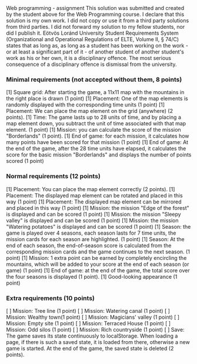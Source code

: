 <Ammar Yildirim>
<FA27QM>
Web programming - assignment
This solution was submitted and created by the student above for the Web Programming course.
I declare that this solution is my own work. I did not copy or use it from a third party
solutions from third parties. I did not forward my solution to my fellow students, nor did I publish it.
Eötvös Loránd University Student Requirements System
(Organizational and Operational Regulations of ELTE, Volume II, § 74/C) states that as long as,
as long as a student has been working on the work - or at least a significant part of it - of another student
of another student's work as his or her own, it is a disciplinary offence.
The most serious consequence of a disciplinary offence is dismissal from the university.

### Minimal requirements (not accepted without them, 8 points)
[1] Square grid: After starting the game, a 11x11 map with the mountains in the right place is drawn (1 point)
[1] Placement: One of the map elements is randomly displayed with the corresponding time units (1 point)
[1] Placement: We can place the map element on the grid (anywhere) (2 points).
[1] Time: The game lasts up to 28 units of time, and by placing a map element down, you subtract the unit of time associated with that map element. (1 point)
[1] Mission: you can calculate the score of the mission "Borderlands" (1 point).
[1] End of game: for each mission, it calculates how many points have been scored for that mission (1 point)
[1] End of game: At the end of the game, after the 28 time units have elapsed, it calculates the score for the basic mission "Borderlands" and displays the number of points scored (1 point)

### Normal requirements (12 points)
[1] Placement: You can place the map element correctly (2 points).
[1] Placement: The displayed map element can be rotated and placed in this way (1 point)
[1] Placement: The displayed map element can be mirrored and placed in this way (1 point)
[1] Mission: the mission "Edge of the forest" is displayed and can be scored (1 point)
[1] Mission: the mission "Sleepy valley" is displayed and can be scored (1 point)
[1] Mission: the mission "Watering potatoes" is displayed and can be scored (1 point)
[1] Season: the game is played over 4 seasons, each season lasts for 7 time units, the mission cards for each season are highlighted. (1 point)
[1] Season: At the end of each season, the end-of-season score is calculated from the corresponding mission cards and the game continues to the next season. (1 point)
[1] Mission: 1 extra point can be earned by completely encircling the mountains, which will be added to your score at the end of each season (or game) (1 point)
[1] End of game: at the end of the game, the total score over the four seasons is displayed (1 point).
[1] Good-looking appearance (1 point)

### Extra requirements (10 points)
[ ] Mission: Tree line (1 point)
[ ] Mission: Watering canal (1 point)
[ ] Mission: Wealthy town(1 point)
[ ] Mission: Magicians' valley (1 point)
[ ] Mission: Empty site (1 point)
[ ] Mission: Terraced House (1 point)
[ ] Mission: Odd silos (1 point)
[ ] Mission: Rich countryside (1 point)
[ ] Save: The game saves its state continuously to localStorage. When loading a page, if there is such a saved state, it is loaded from there, otherwise a new game is started. At the end of the game, the saved state is deleted (2 points).